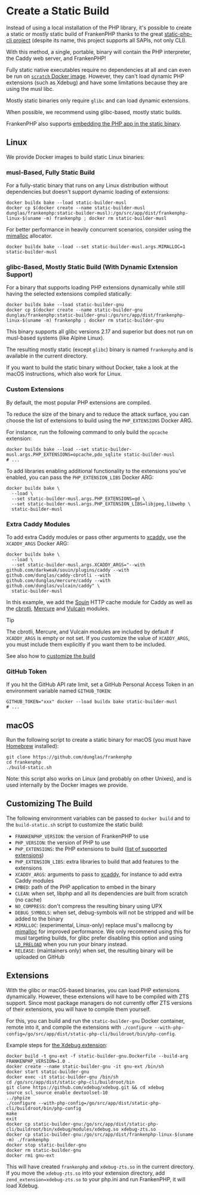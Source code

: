 # Create a Static Build

Instead of using a local installation of the PHP library,
it's possible to create a static or mostly static build of FrankenPHP thanks to the great [static-php-cli project](https://github.com/crazywhalecc/static-php-cli) (despite its name, this project supports all SAPIs, not only CLI).

With this method, a single, portable, binary will contain the PHP interpreter, the Caddy web server, and FrankenPHP!

Fully static native executables require no dependencies at all and can even be run on [`scratch` Docker image](https://docs.docker.com/build/building/base-images/#create-a-minimal-base-image-using-scratch).
However, they can't load dynamic PHP extensions (such as Xdebug) and have some limitations because they are using the musl libc.

Mostly static binaries only require `glibc` and can load dynamic extensions.

When possible, we recommend using glibc-based, mostly static builds.

FrankenPHP also supports [embedding the PHP app in the static binary](embed.md).

## Linux

We provide Docker images to build static Linux binaries:

### musl-Based, Fully Static Build

For a fully-static binary that runs on any Linux distribution without dependencies but doesn't support dynamic loading of extensions:

```console
docker buildx bake --load static-builder-musl
docker cp $(docker create --name static-builder-musl dunglas/frankenphp:static-builder-musl):/go/src/app/dist/frankenphp-linux-$(uname -m) frankenphp ; docker rm static-builder-musl
```

For better performance in heavily concurrent scenarios, consider using the [mimalloc](https://github.com/microsoft/mimalloc) allocator.

```console
docker buildx bake --load --set static-builder-musl.args.MIMALLOC=1 static-builder-musl
```

### glibc-Based, Mostly Static Build (With Dynamic Extension Support)

For a binary that supports loading PHP extensions dynamically while still having the selected extensions compiled statically:

```console
docker buildx bake --load static-builder-gnu
docker cp $(docker create --name static-builder-gnu dunglas/frankenphp:static-builder-gnu):/go/src/app/dist/frankenphp-linux-$(uname -m) frankenphp ; docker rm static-builder-gnu
```

This binary supports all glibc versions 2.17 and superior but does not run on musl-based systems (like Alpine Linux).

The resulting mostly static (except `glibc`) binary is named `frankenphp` and is available in the current directory.

If you want to build the static binary without Docker, take a look at the macOS instructions, which also work for Linux.

### Custom Extensions

By default, the most popular PHP extensions are compiled.

To reduce the size of the binary and to reduce the attack surface, you can choose the list of extensions to build using the `PHP_EXTENSIONS` Docker ARG.

For instance, run the following command to only build the `opcache` extension:

```console
docker buildx bake --load --set static-builder-musl.args.PHP_EXTENSIONS=opcache,pdo_sqlite static-builder-musl
# ...
```

To add libraries enabling additional functionality to the extensions you've enabled, you can pass the `PHP_EXTENSION_LIBS` Docker ARG:

```console
docker buildx bake \
  --load \
  --set static-builder-musl.args.PHP_EXTENSIONS=gd \
  --set static-builder-musl.args.PHP_EXTENSION_LIBS=libjpeg,libwebp \
  static-builder-musl
```

### Extra Caddy Modules

To add extra Caddy modules or pass other arguments to [xcaddy](https://github.com/caddyserver/xcaddy), use the `XCADDY_ARGS` Docker ARG:

```console
docker buildx bake \
  --load \
  --set static-builder-musl.args.XCADDY_ARGS="--with github.com/darkweak/souin/plugins/caddy --with github.com/dunglas/caddy-cbrotli --with github.com/dunglas/mercure/caddy --with github.com/dunglas/vulcain/caddy" \
  static-builder-musl
```

In this example, we add the [Souin](https://souin.io) HTTP cache module for Caddy as well as the [cbrotli](https://github.com/dunglas/caddy-cbrotli), [Mercure](https://mercure.rocks) and [Vulcain](https://vulcain.rocks) modules.

> [!TIP]
>
> The cbrotli, Mercure, and Vulcain modules are included by default if `XCADDY_ARGS` is empty or not set.
> If you customize the value of `XCADDY_ARGS`, you must include them explicitly if you want them to be included.

See also how to [customize the build](#customizing-the-build)

### GitHub Token

If you hit the GitHub API rate limit, set a GitHub Personal Access Token in an environment variable named `GITHUB_TOKEN`:

```console
GITHUB_TOKEN="xxx" docker --load buildx bake static-builder-musl
# ...
```

## macOS

Run the following script to create a static binary for macOS (you must have [Homebrew](https://brew.sh/) installed):

```console
git clone https://github.com/dunglas/frankenphp
cd frankenphp
./build-static.sh
```

Note: this script also works on Linux (and probably on other Unixes), and is used internally by the Docker images we provide.

## Customizing The Build

The following environment variables can be passed to `docker build` and to the `build-static.sh`
script to customize the static build:

- `FRANKENPHP_VERSION`: the version of FrankenPHP to use
- `PHP_VERSION`: the version of PHP to use
- `PHP_EXTENSIONS`: the PHP extensions to build ([list of supported extensions](https://static-php.dev/en/guide/extensions.html))
- `PHP_EXTENSION_LIBS`: extra libraries to build that add features to the extensions
- `XCADDY_ARGS`: arguments to pass to [xcaddy](https://github.com/caddyserver/xcaddy), for instance to add extra Caddy modules
- `EMBED`: path of the PHP application to embed in the binary
- `CLEAN`: when set, libphp and all its dependencies are built from scratch (no cache)
- `NO_COMPRESS`: don't compress the resulting binary using UPX
- `DEBUG_SYMBOLS`: when set, debug-symbols will not be stripped and will be added to the binary
- `MIMALLOC`: (experimental, Linux-only) replace musl's mallocng by [mimalloc](https://github.com/microsoft/mimalloc) for improved performance. We only recommend using this for musl targeting builds, for glibc prefer disabling this option and using [`LD_PRELOAD`](https://microsoft.github.io/mimalloc/overrides.html) when you run your binary instead.
- `RELEASE`: (maintainers only) when set, the resulting binary will be uploaded on GitHub

## Extensions

With the glibc or macOS-based binaries, you can load PHP extensions dynamically. However, these extensions will have to be compiled with ZTS support.
Since most package managers do not currently offer ZTS versions of their extensions, you will have to compile them yourself.

For this, you can build and run the `static-builder-gnu` Docker container, remote into it, and compile the extensions with `./configure --with-php-config=/go/src/app/dist/static-php-cli/buildroot/bin/php-config`.

Example steps for [the Xdebug extension](https://xdebug.org):

```console
docker build -t gnu-ext -f static-builder-gnu.Dockerfile --build-arg FRANKENPHP_VERSION=1.0 .
docker create --name static-builder-gnu -it gnu-ext /bin/sh
docker start static-builder-gnu
docker exec -it static-builder-gnu /bin/sh
cd /go/src/app/dist/static-php-cli/buildroot/bin
git clone https://github.com/xdebug/xdebug.git && cd xdebug
source scl_source enable devtoolset-10
../phpize
./configure --with-php-config=/go/src/app/dist/static-php-cli/buildroot/bin/php-config
make
exit
docker cp static-builder-gnu:/go/src/app/dist/static-php-cli/buildroot/bin/xdebug/modules/xdebug.so xdebug-zts.so
docker cp static-builder-gnu:/go/src/app/dist/frankenphp-linux-$(uname -m) ./frankenphp
docker stop static-builder-gnu
docker rm static-builder-gnu
docker rmi gnu-ext
```

This will have created `frankenphp` and `xdebug-zts.so` in the current directory.
If you move the `xdebug-zts.so` into your extension directory, add `zend_extension=xdebug-zts.so` to your php.ini and run FrankenPHP, it will load Xdebug.
